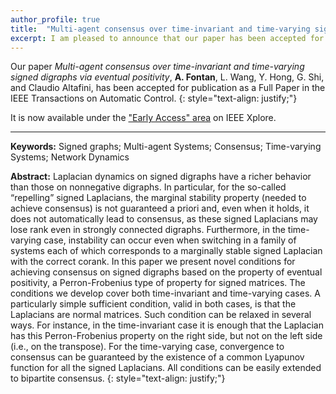```yaml
---
author_profile: true
title:  "Multi-agent consensus over time-invariant and time-varying signed digraphs via eventual positivity"
excerpt: I am pleased to announce that our paper has been accepted for publication in the IEEE Transactions on Automatic Control..
---
```


Our paper *Multi-agent consensus over time-invariant and time-varying signed digraphs via eventual positivity*, **A. Fontan**, L. Wang,  Y. Hong, G. Shi, and Claudio Altafini, 
has been accepted for publication as a Full Paper in the IEEE Transactions on Automatic Control. {: style="text-align: justify;"}

It is now available under the ["Early Access" area](https://ieeexplore.ieee.org/document/9965602) on IEEE Xplore.

---
**Keywords:** Signed graphs; Multi-agent Systems; Consensus; Time-varying Systems; Network Dynamics


**Abstract:**
Laplacian dynamics on signed digraphs have a richer behavior than those on nonnegative digraphs. 
In particular, for the so-called “repelling” signed Laplacians, the marginal stability property (needed to achieve consensus) 
is not guaranteed a priori and, even when it holds, it does not automatically lead to consensus, 
as these signed Laplacians may lose rank even in strongly connected digraphs. Furthermore, in the time-varying case, 
instability can occur even when switching in a family of systems each of which corresponds to a marginally stable signed Laplacian 
with the correct corank. In this paper we present novel conditions for achieving consensus on signed digraphs based on the property 
of eventual positivity, a Perron-Frobenius type of property for signed matrices. The conditions we develop cover both time-invariant 
and time-varying cases. A particularly simple sufficient condition, valid in both cases, is that the Laplacians are normal matrices. 
Such condition can be relaxed in several ways. For instance, in the time-invariant case it is enough that the Laplacian has this 
Perron-Frobenius property on the right side, but not on the left side (i.e., on the transpose). For the time-varying case, 
convergence to consensus can be guaranteed by the existence of a common Lyapunov function for all the signed Laplacians. 
All conditions can be easily extended to bipartite consensus. {: style="text-align: justify;"}
